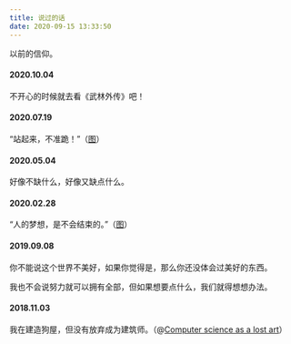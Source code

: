 ```yaml
---
title: 说过的话
date: 2020-09-15 13:33:50
---
```


以前的信仰。

#### 2020.10.04

不开心的时候就去看《武林外传》吧！

#### 2020.07.19

“站起来，不准跪！”（<a href="index/standup.png" target="_blank">图</a>）

#### 2020.05.04

好像不缺什么，好像又缺点什么。

#### 2020.02.28

“人的梦想，是不会结束的。”（<a href="index/dream.jpeg" target="_blank">图</a>）

#### 2019.09.08

你不能说这个世界不美好，如果你觉得是，那么你还没体会过美好的东西。

我也不会说努力就可以拥有全部，但如果想要点什么，我们就得想想办法。

#### 2018.11.03

我在建造狗屋，但没有放弃成为建筑师。（@[Computer science as a lost art](http://rubyhacker.com/blog2/20150917.html)）
